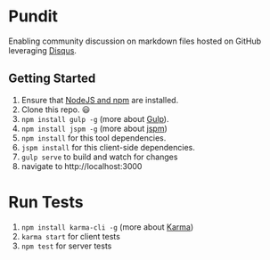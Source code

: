 # Pundit
Enabling community discussion on markdown files hosted on GitHub leveraging
[Disqus](https://disqus.com).

## Getting Started

1. Ensure that [NodeJS and npm](http://nodejs.org/) are installed.
1. Clone this repo. :smiley:
1. `npm install gulp -g` (more about [Gulp](http://gulpjs.com/)).
1. `npm install jspm -g` (more about [jspm](http://jspm.io/))
1. `npm install` for this tool dependencies.
1. `jspm install` for this client-side dependencies.
1. `gulp serve` to build and watch for changes
1. navigate to http://localhost:3000

# Run Tests
1. `npm install karma-cli -g` (more about [Karma](http://karma-runner.github.io/))
1. `karma start` for client tests
1. `npm test` for server tests
